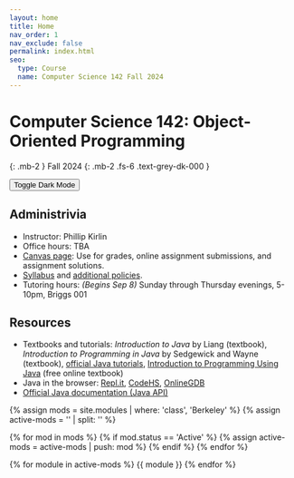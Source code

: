 ```yaml
---
layout: home
title: Home
nav_order: 1
nav_exclude: false
permalink: index.html
seo:
  type: Course
  name: Computer Science 142 Fall 2024
---
```


# Computer Science 142: Object-Oriented Programming


{: .mb-2 }
Fall 2024
{: .mb-2 .fs-6 .text-grey-dk-000 }

<button class="js-toggle-dark-mode dm-btn btn">Toggle Dark Mode</button>

<!--
[Ed](https://www.edstem.org/us/courses/52859/discussion/){: .btn .btn-ed}
[Lecture Recordings](https://bcourses.berkeley.edu/courses/1532352/external_tools/90481){: .btn .btn-bcourses}
[Gradescope](https://www.gradescope.com/courses/703847){: .btn .btn-gradescope}
[Textbook](https://inferentialthinking.com/chapters/intro.html){: .btn .btn-textbook}
[Extensions](https://docs.google.com/forms/d/e/1FAIpQLScIjB9LSxV7UPKdNrAWbPJWJMJqV05P3jyznuAtAqQPmB79EA/viewform?usp=sf_link){: .btn .btn-extensions}
[Jump to Current Week](#week-{{ site.current_week }}){: .btn .btn-currweek}
-->

<!--
## Announcements


{% assign announcements = site.announcements | reverse %}
{% for announcement in announcements %}
{{ announcement }}
{% endfor %}
-->

## Administrivia
- Instructor: Phillip Kirlin
- Office hours: TBA
- [Canvas page](https://rhodes.instructure.com/courses/7368): Use for grades, online assignment submissions, and assignment solutions.
- [Syllabus](syllabus/syllabus-142-f24.pdf) and [additional policies](syllabus/additional-policies.pdf).
- Tutoring hours: *(Begins Sep 8)* Sunday through Thursday evenings, 5-10pm, Briggs 001 

## Resources
- Textbooks and tutorials: *Introduction to Java* by Liang (textbook), 
        *Introduction to Programming in Java* by Sedgewick and Wayne (textbook),
        [official Java tutorials](https://docs.oracle.com/javase/tutorial/), 
        [Introduction to Programming Using Java](http://math.hws.edu/javanotes/index.html) (free online textbook)
- Java in the browser: [Repl.it](http://repl.it/new/java), <a href="http://codehs.com">CodeHS</a>, <a href="http://onlinegdb.com">OnlineGDB</a>
- [Official Java documentation (Java API)](https://docs.oracle.com/en/java/javase/21/docs/api/)

{% assign mods = site.modules | where: 'class', 'Berkeley' %}
{% assign active-mods = '' | split: '' %}

{% for mod in mods %}
  {% if mod.status == 'Active' %}
    {% assign active-mods = active-mods | push: mod %}
  {% endif %}
{% endfor %}

{% for module in active-mods %}
  {{ module }}
{% endfor %}


<!--DARKMODE UNDER CONSTRUCTION-->
<br />


<!--
<p class="dm-text">The Data 8 Website Dark Mode&trade; is in beta. You can provide feedback about the website <a href="https://forms.gle/64xx2B1Y7K32bNhR9" class="yellow-link">here</a></p>
-->

<script src="assets/darkmode.js"></script>
<script>
  const toggleDarkMode = document.querySelector('.js-toggle-dark-mode');

  jtd.addEvent(toggleDarkMode, 'click', function(){
    if (jtd.getTheme() === 'custom_dark') {
      jtd.setTheme('light');
      localStorage.setItem("darkMode", 0);
      toggleDarkMode.innerHTML = "Toggle Dark Mode";
      toggleDarkMode.classList.add('dm-btn');
        toggleDarkMode.classList.remove('dm-dark-btn');
    } else {
      jtd.setTheme('custom_dark');
      localStorage.setItem("darkMode", 1);
      toggleDarkMode.innerHTML = "Return to the Light";
      toggleDarkMode.classList.add('dm-dark-btn');
      toggleDarkMode.classList.remove('dm-btn');
    }
  });

    window.addEventListener("DOMContentLoaded", (event) => {
      onLoad();
  });
</script>
